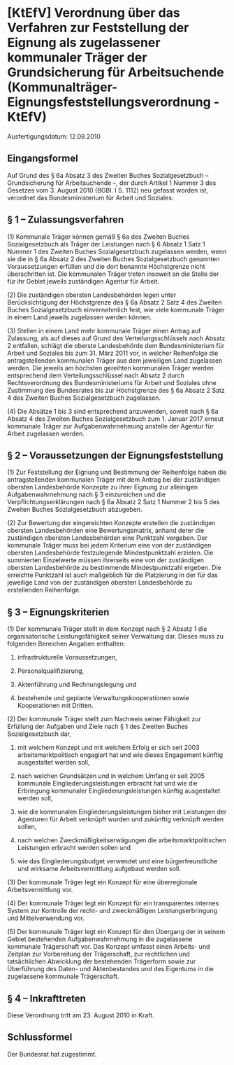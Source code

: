 # [KtEfV] Verordnung über das Verfahren zur Feststellung der Eignung als zugelassener kommunaler Träger der Grundsicherung für Arbeitsuchende  (Kommunalträger-Eignungsfeststellungsverordnung - KtEfV)

Ausfertigungsdatum: 12.08.2010

 

## Eingangsformel

Auf Grund des § 6a Absatz 3 des Zweiten Buches Sozialgesetzbuch – Grundsicherung für Arbeitsuchende –, der durch Artikel 1 Nummer 3 des Gesetzes vom 3. August 2010 (BGBl. I S. 1112) neu gefasst worden ist, verordnet das Bundesministerium für Arbeit und Soziales:


## § 1 – Zulassungsverfahren

(1) Kommunale Träger können gemäß § 6a des Zweiten Buches Sozialgesetzbuch als Träger der Leistungen nach § 6 Absatz 1 Satz 1 Nummer 1 des Zweiten Buches Sozialgesetzbuch zugelassen werden, wenn sie die in § 6a Absatz 2 des Zweiten Buches Sozialgesetzbuch genannten Voraussetzungen erfüllen und die dort benannte Höchstgrenze nicht überschritten ist. Die kommunalen Träger treten insoweit an die Stelle der für ihr Gebiet jeweils zuständigen Agentur für Arbeit.

(2) Die zuständigen obersten Landesbehörden legen unter Berücksichtigung der Höchstgrenze des § 6a Absatz 2 Satz 4 des Zweiten Buches Sozialgesetzbuch einvernehmlich fest, wie viele kommunale Träger in einem Land jeweils zugelassen werden können.

(3) Stellen in einem Land mehr kommunale Träger einen Antrag auf Zulassung, als auf dieses auf Grund des Verteilungsschlüssels nach Absatz 2 entfallen, schlägt die oberste Landesbehörde dem Bundesministerium für Arbeit und Soziales bis zum 31. März 2011 vor, in welcher Reihenfolge die antragstellenden kommunalen Träger aus dem jeweiligen Land zugelassen werden. Die jeweils am höchsten gereihten kommunalen Träger werden entsprechend dem Verteilungsschlüssel nach Absatz 2 durch Rechtsverordnung des Bundesministeriums für Arbeit und Soziales ohne Zustimmung des Bundesrates bis zur Höchstgrenze des § 6a Absatz 2 Satz 4 des Zweiten Buches Sozialgesetzbuch zugelassen.

(4) Die Absätze 1 bis 3 sind entsprechend anzuwenden, soweit nach § 6a Absatz 4 des Zweiten Buches Sozialgesetzbuch zum 1. Januar 2017 erneut kommunale Träger zur Aufgabenwahrnehmung anstelle der Agentur für Arbeit zugelassen werden.


## § 2 – Voraussetzungen der Eignungsfeststellung

(1) Zur Feststellung der Eignung und Bestimmung der Reihenfolge haben die antragstellenden kommunalen Träger mit dem Antrag bei der zuständigen obersten Landesbehörde Konzepte zu ihrer Eignung zur alleinigen Aufgabenwahrnehmung nach § 3 einzureichen und die Verpflichtungserklärungen nach § 6a Absatz 2 Satz 1 Nummer 2 bis 5 des Zweiten Buches Sozialgesetzbuch abzugeben.

(2) Zur Bewertung der eingereichten Konzepte erstellen die zuständigen obersten Landesbehörden eine Bewertungsmatrix, anhand derer die zuständigen obersten Landesbehörden eine Punktzahl vergeben. Der kommunale Träger muss bei jedem Kriterium eine von der zuständigen obersten Landesbehörde festzulegende Mindestpunktzahl erzielen. Die summierten Einzelwerte müssen ihrerseits eine von der zuständigen obersten Landesbehörde zu bestimmende Mindestpunktzahl ergeben. Die erreichte Punktzahl ist auch maßgeblich für die Platzierung in der für das jeweilige Land von der zuständigen obersten Landesbehörde zu erstellenden Reihenfolge.


## § 3 – Eignungskriterien

(1) Der kommunale Träger stellt in dem Konzept nach § 2 Absatz 1 die organisatorische Leistungsfähigkeit seiner Verwaltung dar. Dieses muss zu folgenden Bereichen Angaben enthalten:

1. infrastrukturelle Voraussetzungen,

2. Personalqualifizierung,

3. Aktenführung und Rechnungslegung und

4. bestehende und geplante Verwaltungskooperationen sowie Kooperationen mit Dritten.

(2) Der kommunale Träger stellt zum Nachweis seiner Fähigkeit zur Erfüllung der Aufgaben und Ziele nach § 1 des Zweiten Buches Sozialgesetzbuch dar,

1. mit welchem Konzept und mit welchem Erfolg er sich seit 2003 arbeitsmarktpolitisch engagiert hat und wie dieses Engagement künftig ausgestaltet werden soll,

2. nach welchen Grundsätzen und in welchem Umfang er seit 2005 kommunale Eingliederungsleistungen erbracht hat und wie die Erbringung kommunaler Eingliederungsleistungen künftig ausgestaltet werden soll,

3. wie die kommunalen Eingliederungsleistungen bisher mit Leistungen der Agenturen für Arbeit verknüpft wurden und zukünftig verknüpft werden sollen,

4. nach welchen Zweckmäßigkeitserwägungen die arbeitsmarktpolitischen Leistungen erbracht werden sollen und

5. wie das Eingliederungsbudget verwendet und eine bürgerfreundliche und wirksame Arbeitsvermittlung aufgebaut werden soll.

(3) Der kommunale Träger legt ein Konzept für eine überregionale Arbeitsvermittlung vor.

(4) Der kommunale Träger legt ein Konzept für ein transparentes internes System zur Kontrolle der recht- und zweckmäßigen Leistungserbringung und Mittelverwendung vor.

(5) Der kommunale Träger legt ein Konzept für den Übergang der in seinem Gebiet bestehenden Aufgabenwahrnehmung in die zugelassene kommunale Trägerschaft vor. Das Konzept umfasst einen Arbeits- und Zeitplan zur Vorbereitung der Trägerschaft, zur rechtlichen und tatsächlichen Abwicklung der bestehenden Trägerform sowie zur Überführung des Daten- und Aktenbestandes und des Eigentums in die zugelassene kommunale Trägerschaft.


## § 4 – Inkrafttreten

Diese Verordnung tritt am 23. August 2010 in Kraft.


## Schlussformel

Der Bundesrat hat zugestimmt.
